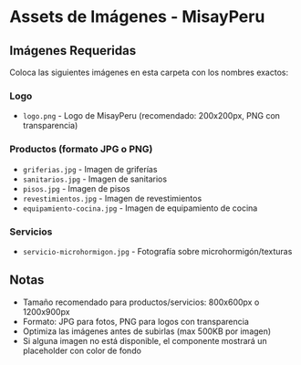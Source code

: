 # Assets de Imágenes - MisayPeru

## Imágenes Requeridas

Coloca las siguientes imágenes en esta carpeta con los nombres exactos:

### Logo
- `logo.png` - Logo de MisayPeru (recomendado: 200x200px, PNG con transparencia)

### Productos (formato JPG o PNG)
- `griferias.jpg` - Imagen de griferías
- `sanitarios.jpg` - Imagen de sanitarios
- `pisos.jpg` - Imagen de pisos
- `revestimientos.jpg` - Imagen de revestimientos
- `equipamiento-cocina.jpg` - Imagen de equipamiento de cocina

### Servicios
- `servicio-microhormigon.jpg` - Fotografía sobre microhormigón/texturas

## Notas
- Tamaño recomendado para productos/servicios: 800x600px o 1200x900px
- Formato: JPG para fotos, PNG para logos con transparencia
- Optimiza las imágenes antes de subirlas (max 500KB por imagen)
- Si alguna imagen no está disponible, el componente mostrará un placeholder con color de fondo
